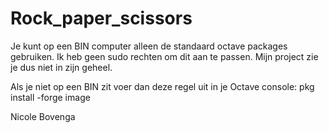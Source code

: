 # Rock_paper_scissors

Je kunt op een BIN computer alleen de standaard octave packages gebruiken. Ik heb geen sudo rechten om dit aan te passen. Mijn project zie je dus niet in zijn geheel.

Als je niet op een BIN zit voer dan deze regel uit in je Octave console:
pkg install -forge image


Nicole Bovenga
